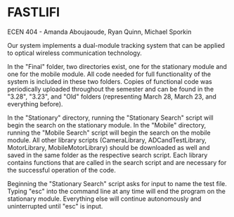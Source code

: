 # FASTLIFI
ECEN 404 - Amanda Aboujaoude, Ryan Quinn, Michael Sporkin

Our system implements a dual-module tracking system that can be applied to optical wireless communication technology.

In the "Final" folder, two directories exist, one for the stationary module and one for the mobile module. All code
needed for full functionality of the system is included in these two folders. Copies of functional code was periodically
uploaded throughout the semester and can be found in the "3.28", "3.23", and "Old" folders (representing March 28, March 23,
and everything before).

In the "Stationary" directory, running the "Stationary Search" script will begin the search on the stationary module.
In the "Mobile" directory, running the "Mobile Search" script will begin the search on the mobile module. All other library
scripts (CameraLibrary, ADCandTestLibrary, MotorLibrary, MobileMotorLibrary) should be downloaded as well and saved in the same
folder as the respective search script. Each library contains functions that are called in the search script and are necessary
for the successful operation of the code.

Beginning the "Stationary Search" script asks for input to name the test file. Typing "esc" into the command line at any time
will end the program on the stationary module. Everything else will continue autonomously and uninterrupted until "esc" is input.
